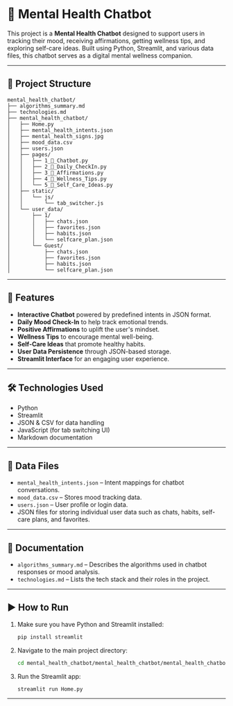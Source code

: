 
# 🧠 Mental Health Chatbot

This project is a **Mental Health Chatbot** designed to support users in tracking their mood, receiving affirmations, getting wellness tips, and exploring self-care ideas. Built using Python, Streamlit, and various data files, this chatbot serves as a digital mental wellness companion.

---

## 📁 Project Structure

```
mental_health_chatbot/
├── algorithms_summary.md
├── technologies.md
├── mental_health_chatbot/
│   ├── Home.py
│   ├── mental_health_intents.json
│   ├── mental_health_signs.jpg
│   ├── mood_data.csv
│   ├── users.json
│   ├── pages/
│   │   ├── 1_🤖_Chatbot.py
│   │   ├── 2_📅_Daily_CheckIn.py
│   │   ├── 3_💬_Affirmations.py
│   │   ├── 4_📝_Wellness_Tips.py
│   │   └── 5_🧘_Self_Care_Ideas.py
│   ├── static/
│   │   └── js/
│   │       └── tab_switcher.js
│   └── user_data/
│       ├── 1/
│       │   ├── chats.json
│       │   ├── favorites.json
│       │   ├── habits.json
│       │   └── selfcare_plan.json
│       └── Guest/
│           ├── chats.json
│           ├── favorites.json
│           ├── habits.json
│           └── selfcare_plan.json
```

---

## 🚀 Features

- **Interactive Chatbot** powered by predefined intents in JSON format.
- **Daily Mood Check-In** to help track emotional trends.
- **Positive Affirmations** to uplift the user's mindset.
- **Wellness Tips** to encourage mental well-being.
- **Self-Care Ideas** that promote healthy habits.
- **User Data Persistence** through JSON-based storage.
- **Streamlit Interface** for an engaging user experience.

---

## 🛠️ Technologies Used

- Python
- Streamlit
- JSON & CSV for data handling
- JavaScript (for tab switching UI)
- Markdown documentation

---

## 📂 Data Files

- `mental_health_intents.json` – Intent mappings for chatbot conversations.
- `mood_data.csv` – Stores mood tracking data.
- `users.json` – User profile or login data.
- JSON files for storing individual user data such as chats, habits, self-care plans, and favorites.

---

## 📄 Documentation

- `algorithms_summary.md` – Describes the algorithms used in chatbot responses or mood analysis.
- `technologies.md` – Lists the tech stack and their roles in the project.

---

## ▶️ How to Run

1. Make sure you have Python and Streamlit installed:
    ```bash
    pip install streamlit
    ```

2. Navigate to the main project directory:
    ```bash
    cd mental_health_chatbot/mental_health_chatbot/mental_health_chatbot
    ```

3. Run the Streamlit app:
    ```bash
    streamlit run Home.py
    ```

---

